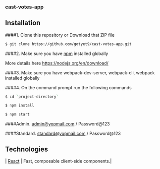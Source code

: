 ### cast-votes-app

## Installation
####1. Clone this repository or Download that ZIP file

```sh
$ git clone https://github.com/gotyet9/cast-votes-app.git
```

####2.  Make sure you have [npm](https://www.npmjs.org/) installed globally

More details here
https://nodejs.org/en/download/ 

####3.  Make sure you have webpack-dev-server, webpack-cli, webpack installed globally

####4.  On the command prompt run the following commands

```sh
$ cd `project-directory`
```
```sh
$ npm install 
```
```sh
$ npm start
```

####Admin.  admin@yopmail.com / Password@123

####Standard.  standard@yopmail.com / Password@123

## Technologies
|  [React](https://facebook.github.io/react/)  |   Fast, composable client-side components.|


